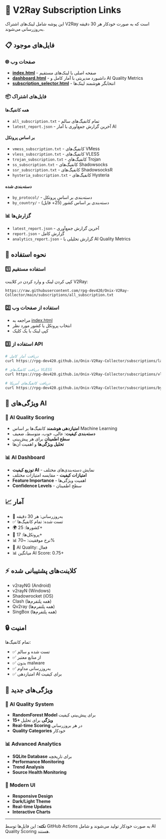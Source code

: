 # 📡 V2Ray Subscription Links

این پوشه شامل لینک‌های اشتراک V2Ray است که به صورت خودکار هر 30 دقیقه به‌روزرسانی می‌شوند.

## 📋 فایل‌های موجود

### 🌐 صفحات وب

- **[index.html](index.html)** - صفحه اصلی با لینک‌های مستقیم
- **[dashboard.html](dashboard.html)** - داشبورد مدیریتی با آمار کامل و AI Quality Metrics
- **[subscription_selector.html](subscription_selector.html)** - انتخابگر هوشمند لینک‌ها

### 📦 فایل‌های اشتراک

#### همه کانفیگ‌ها

- `all_subscription.txt` - تمام کانفیگ‌های سالم
- `latest_report.json` - آخرین گزارش جمع‌آوری با آمار AI

#### بر اساس پروتکل

- `vmess_subscription.txt` - کانفیگ‌های VMess
- `vless_subscription.txt` - کانفیگ‌های VLESS
- `trojan_subscription.txt` - کانفیگ‌های Trojan
- `ss_subscription.txt` - کانفیگ‌های Shadowsocks
- `ssr_subscription.txt` - کانفیگ‌های ShadowsocksR
- `hysteria_subscription.txt` - کانفیگ‌های Hysteria

#### دسته‌بندی شده

- `by_protocol/` - دسته‌بندی بر اساس پروتکل
- `by_country/` - دسته‌بندی بر اساس کشور (25+ فایل)

### 📊 گزارش‌ها

- `latest_report.json` - آخرین گزارش جمع‌آوری
- `report.json` - گزارش کامل
- `analytics_report.json` - گزارش تحلیلی با AI Quality Metrics

## 🔗 نحوه استفاده

### 1️⃣ استفاده مستقیم

کپی کردن لینک و وارد کردن در کلاینت V2Ray:

```
https://raw.githubusercontent.com/rpg-dev420/Onix-V2Ray-Collector/main/subscriptions/all_subscription.txt
```

### 2️⃣ استفاده از صفحات وب

- مراجعه به [index.html](https://rpg-dev420.github.io/Onix-V2Ray-Collector/)
- انتخاب پروتکل یا کشور مورد نظر
- کپی لینک با یک کلیک

### 3️⃣ استفاده از API

```bash
# دریافت آمار کامل
curl https://rpg-dev420.github.io/Onix-V2Ray-Collector/subscriptions/latest_report.json

# دریافت کانفیگ‌های VLESS
curl https://rpg-dev420.github.io/Onix-V2Ray-Collector/subscriptions/vless_subscription.txt

# دریافت کانفیگ‌های آمریکا
curl https://rpg-dev420.github.io/Onix-V2Ray-Collector/subscriptions/by_country/US.txt
```

## 🤖 ویژگی‌های AI

### 🧠 **AI Quality Scoring**

- **امتیازدهی هوشمند** کانفیگ‌ها بر اساس Machine Learning
- **دسته‌بندی کیفیت**: عالی، خوب، متوسط، ضعیف
- **سطح اطمینان** برای هر پیش‌بینی
- **تحلیل ویژگی‌ها** و اهمیت آن‌ها

### 📊 **AI Dashboard**

- **توزیع کیفیت AI** - نمایش دسته‌بندی‌های مختلف
- **امتیازات کیفیت** - مقایسه امتیازات مختلف
- **Feature Importance** - اهمیت ویژگی‌ها
- **Confidence Levels** - سطح اطمینان

## 📈 آمار

- 🔄 به‌روزرسانی: هر 30 دقیقه
- ✅ تست شده: تمام کانفیگ‌ها
- 🌍 کشورها: 25+
- 🔌 پروتکل‌ها: 17+
- 📊 نرخ موفقیت: ~70%
- 🤖 AI Quality: فعال
- 📊 میانگین AI Score: 0.75+

## ⚡ کلاینت‌های پشتیبانی شده

- v2rayNG (Android)
- v2rayN (Windows)
- Shadowrocket (iOS)
- Clash (همه پلتفرم‌ها)
- Qv2ray (همه پلتفرم‌ها)
- SingBox (همه پلتفرم‌ها)

## 🔒 امنیت

تمام کانفیگ‌ها:

- ✅ تست شده و سالم
- ✅ از منابع معتبر
- ✅ بدون malware
- ✅ به‌روزرسانی مداوم
- ✅ امتیازدهی AI برای کیفیت

## 🚀 ویژگی‌های جدید

### 🤖 **AI Quality System**

- **RandomForest Model** برای پیش‌بینی کیفیت
- **15+ ویژگی** برای تحلیل
- **Real-time Scoring** در هر بروزرسانی
- **Quality Categories** خودکار

### 📊 **Advanced Analytics**

- **SQLite Database** برای تاریخچه
- **Performance Monitoring** 
- **Trend Analysis**
- **Source Health Monitoring**

### 🎨 **Modern UI**

- **Responsive Design** 
- **Dark/Light Theme**
- **Real-time Updates**
- **Interactive Charts**

---

**نکته:** این فایل‌ها توسط GitHub Actions به صورت خودکار تولید می‌شوند و شامل AI Quality Scoring هستند.
